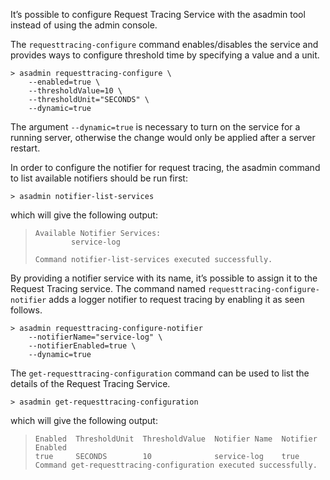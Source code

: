It’s possible to configure Request Tracing Service with the asadmin tool instead of using the admin console.

The `requesttracing-configure` command enables/disables the service and provides ways to configure threshold time by specifying a value and a unit.

```
> asadmin requesttracing-configure \
    --enabled=true \
    --thresholdValue=10 \
    --thresholdUnit="SECONDS" \
    --dynamic=true
```
The argument `--dynamic=true` is necessary to turn on the service for a running server, otherwise the change would only be applied after a server restart.

In order to configure the notifier for request tracing, the asadmin command to list available notifiers should be run first:

```
> asadmin notifier-list-services
```

which will give the following output:

> ```
> Available Notifier Services:
>         service-log
> 
> Command notifier-list-services executed successfully.
> ```

By providing a notifier service with its name, it’s possible to assign it to the Request Tracing service. The command named `requesttracing-configure-notifier` adds a logger notifier to request tracing by enabling it as seen follows.

```
> asadmin requesttracing-configure-notifier
    --notifierName="service-log" \
    --notifierEnabled=true \
    --dynamic=true
```

The `get-requesttracing-configuration` command can be used to list the details of the Request Tracing Service.

```
> asadmin get-requesttracing-configuration
```

which will give the following output:

> ```
> Enabled  ThresholdUnit  ThresholdValue  Notifier Name  Notifier Enabled  
> true     SECONDS        10              service-log    true              
> Command get-requesttracing-configuration executed successfully.
> ```